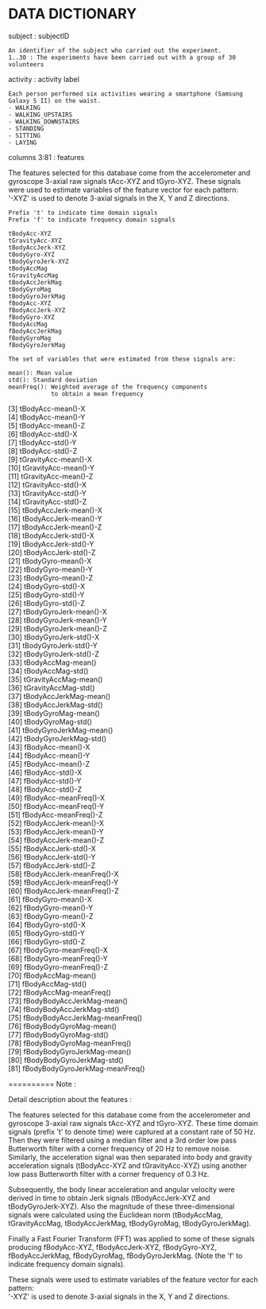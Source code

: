 # DATA DICTIONARY #

subject : subjectID

	An identifier of the subject who carried out the experiment.
	1..30 : The experiments have been carried out with a group of 30 volunteers


activity : activity label

	Each person performed six activities wearing a smartphone (Samsung Galaxy S II) on the waist.
	- WALKING
	- WALKING_UPSTAIRS
	- WALKING_DOWNSTAIRS
	- STANDING
	- SITTING
	- LAYING


columns 3:81 : features

The features selected for this database come from the accelerometer and gyroscope 3-axial raw signals tAcc-XYZ and tGyro-XYZ. 
These signals were used to estimate variables of the feature vector for each pattern:  
'-XYZ' is used to denote 3-axial signals in the X, Y and Z directions.

	Prefix 't' to indicate time domain signals
	Prefix 'f' to indicate frequency domain signals
	
	tBodyAcc-XYZ
	tGravityAcc-XYZ
	tBodyAccJerk-XYZ
	tBodyGyro-XYZ
	tBodyGyroJerk-XYZ
	tBodyAccMag
	tGravityAccMag
	tBodyAccJerkMag
	tBodyGyroMag
	tBodyGyroJerkMag
	fBodyAcc-XYZ
	fBodyAccJerk-XYZ
	fBodyGyro-XYZ
	fBodyAccMag
	fBodyAccJerkMag
	fBodyGyroMag
	fBodyGyroJerkMag

	The set of variables that were estimated from these signals are: 

	mean(): Mean value
	std(): Standard deviation
	meanFreq(): Weighted average of the frequency components 
	            to obtain a mean frequency

[3]  tBodyAcc-mean()-X               
[4]  tBodyAcc-mean()-Y              
[5]  tBodyAcc-mean()-Z              
[6]  tBodyAcc-std()-X               
[7]  tBodyAcc-std()-Y                
[8]  tBodyAcc-std()-Z               
[9]  tGravityAcc-mean()-X            
[10] tGravityAcc-mean()-Y           
[11] tGravityAcc-mean()-Z            
[12] tGravityAcc-std()-X            
[13] tGravityAcc-std()-Y             
[14] tGravityAcc-std()-Z            
[15] tBodyAccJerk-mean()-X           
[16] tBodyAccJerk-mean()-Y          
[17] tBodyAccJerk-mean()-Z           
[18] tBodyAccJerk-std()-X           
[19] tBodyAccJerk-std()-Y            
[20] tBodyAccJerk-std()-Z           
[21] tBodyGyro-mean()-X              
[22] tBodyGyro-mean()-Y             
[23] tBodyGyro-mean()-Z              
[24] tBodyGyro-std()-X              
[25] tBodyGyro-std()-Y               
[26] tBodyGyro-std()-Z              
[27] tBodyGyroJerk-mean()-X          
[28] tBodyGyroJerk-mean()-Y         
[29] tBodyGyroJerk-mean()-Z          
[30] tBodyGyroJerk-std()-X          
[31] tBodyGyroJerk-std()-Y           
[32] tBodyGyroJerk-std()-Z          
[33] tBodyAccMag-mean()              
[34] tBodyAccMag-std()              
[35] tGravityAccMag-mean()           
[36] tGravityAccMag-std()           
[37] tBodyAccJerkMag-mean()          
[38] tBodyAccJerkMag-std()          
[39] tBodyGyroMag-mean()             
[40] tBodyGyroMag-std()             
[41] tBodyGyroJerkMag-mean()         
[42] tBodyGyroJerkMag-std()         
[43] fBodyAcc-mean()-X               
[44] fBodyAcc-mean()-Y              
[45] fBodyAcc-mean()-Z               
[46] fBodyAcc-std()-X               
[47] fBodyAcc-std()-Y                
[48] fBodyAcc-std()-Z               
[49] fBodyAcc-meanFreq()-X           
[50] fBodyAcc-meanFreq()-Y          
[51] fBodyAcc-meanFreq()-Z           
[52] fBodyAccJerk-mean()-X          
[53] fBodyAccJerk-mean()-Y           
[54] fBodyAccJerk-mean()-Z          
[55] fBodyAccJerk-std()-X            
[56] fBodyAccJerk-std()-Y           
[57] fBodyAccJerk-std()-Z            
[58] fBodyAccJerk-meanFreq()-X      
[59] fBodyAccJerk-meanFreq()-Y       
[60] fBodyAccJerk-meanFreq()-Z      
[61] fBodyGyro-mean()-X              
[62] fBodyGyro-mean()-Y             
[63] fBodyGyro-mean()-Z              
[64] fBodyGyro-std()-X              
[65] fBodyGyro-std()-Y               
[66] fBodyGyro-std()-Z              
[67] fBodyGyro-meanFreq()-X          
[68] fBodyGyro-meanFreq()-Y         
[69] fBodyGyro-meanFreq()-Z          
[70] fBodyAccMag-mean()             
[71] fBodyAccMag-std()               
[72] fBodyAccMag-meanFreq()         
[73] fBodyBodyAccJerkMag-mean()      
[74] fBodyBodyAccJerkMag-std()      
[75] fBodyBodyAccJerkMag-meanFreq()  
[76] fBodyBodyGyroMag-mean()        
[77] fBodyBodyGyroMag-std()          
[78] fBodyBodyGyroMag-meanFreq()    
[79] fBodyBodyGyroJerkMag-mean()     
[80] fBodyBodyGyroJerkMag-std()     
[81] fBodyBodyGyroJerkMag-meanFreq()


========== Note :

Detail description about the features :

The features selected for this database come from the accelerometer and gyroscope 3-axial raw signals tAcc-XYZ and tGyro-XYZ. These time domain signals (prefix 't' to denote time) were captured at a constant rate of 50 Hz. Then they were filtered using a median filter and a 3rd order low pass Butterworth filter with a corner frequency of 20 Hz to remove noise. Similarly, the acceleration signal was then separated into body and gravity acceleration signals (tBodyAcc-XYZ and tGravityAcc-XYZ) using another low pass Butterworth filter with a corner frequency of 0.3 Hz. 

Subsequently, the body linear acceleration and angular velocity were derived in time to obtain Jerk signals (tBodyAccJerk-XYZ and tBodyGyroJerk-XYZ). Also the magnitude of these three-dimensional signals were calculated using the Euclidean norm (tBodyAccMag, tGravityAccMag, tBodyAccJerkMag, tBodyGyroMag, tBodyGyroJerkMag). 

Finally a Fast Fourier Transform (FFT) was applied to some of these signals producing fBodyAcc-XYZ, fBodyAccJerk-XYZ, fBodyGyro-XYZ, fBodyAccJerkMag, fBodyGyroMag, fBodyGyroJerkMag. (Note the 'f' to indicate frequency domain signals). 

These signals were used to estimate variables of the feature vector for each pattern:  
'-XYZ' is used to denote 3-axial signals in the X, Y and Z directions.

